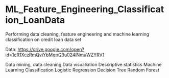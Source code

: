 # ML_Feature_Engineering_Classification_LoanData
Performing data cleaning, feature engineering and machine learning classification on credit loan data set

Data: https://drive.google.com/open?id=1cR1XczRmQviYbMqpQ3u024lNmuWZYRV1

Data mining, data cleaning
Data visualiation
Descriptive statistics
Machine Learning
  Classification
    Logistic Regression
    Decision Tree
    Random Forest
